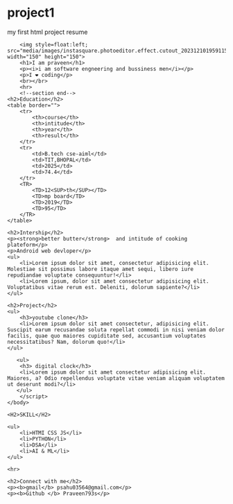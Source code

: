 # project1
my first html project resume
<!DOCTYPE html>  
<html>
<head> 
    <title>praveen resume</title>
    <body> 
        
        <img style=float:left; src="media/images/instasquare.photoeditor.effect.cutout_20231210195911567.png" width="150" height="150">
        <h1>I am praveen</h1>
        <p><i>i am software engneering and bussiness men</i></p>
        <p>I ❤️ coding</p>
        <br></br>
        <hr>
        <!--section end-->
    <h2>Education</h2>
    <table border="">
        <tr>
            <th>course</th>
            <th>intitude</th>
            <th>year</th>
            <th>result</th>
        </tr>
        <tr>
            <td>B.tech cse-aiml</td>
            <td>TIT,BHOPAL</td>
            <td>2025</td>
            <td>74.4</td>
        </tr>
        <TR>
            <TD>12<SUP>th</SUP></TD>
            <TD>mp board</TD>
            <TD>2019</TD>
            <TD>95</TD>
        </TR>
    </table>

    <h2>Intership</h2>
    <p><strong>better butter</strong>  and intitude of cooking plateform</p>
    <p>Android web devloper</p>
    <ul>
        <li>Lorem ipsum dolor sit amet, consectetur adipisicing elit. Molestiae sit possimus labore itaque amet sequi, libero iure repudiandae voluptate consequuntur!</li>
        <li>Lorem ipsum, dolor sit amet consectetur adipisicing elit. Voluptatibus vitae rerum est. Deleniti, dolorum sapiente?</li>
    </ul>
    
    <h2>Project</h2>
    <ul>
        <h3>youtube clone</h3>
        <li>Lorem ipsum dolor sit amet consectetur, adipisicing elit. Suscipit earum recusandae soluta repellat commodi in nisi veniam dolor facilis, quae quo maiores cupiditate sed, accusantium voluptates necessitatibus? Nam, dolorum quo!</li>
    </ul>

       <ul>
        <h3> digital clock</h3>
        <li>Lorem ipsum dolor sit amet consectetur adipisicing elit. Maiores, a? Odio repellendus voluptate vitae veniam aliquam voluptatem ut deserunt modi?</li>
       </ul>
        </script>
    </body>

    <H2>SKILL</H2>

    <ul>
        <li>HTMI CSS JS</li>
        <li>PYTHON</li>
        <li>DSA</li>
        <li>AI & ML</li>
    </ul>

    <hr>

    <h2>Connect with me</h2>
    <p><b>gmail</b> psahu03564@gmail.com</p>
    <p><b>Github </b> Praveen793s</p>

</head> 
</html>
